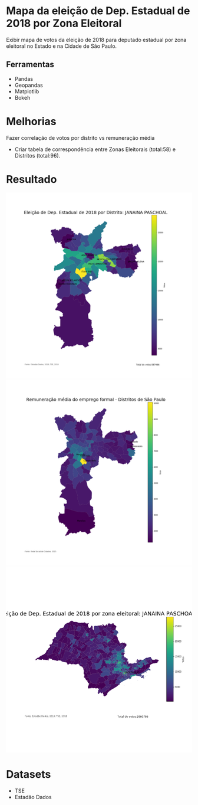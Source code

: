 # Mapa da eleição de Dep. Estadual de 2018 por Zona Eleitoral

Exibir mapa de votos da eleição de 2018 para deputado estadual por zona eleitoral no Estado e na Cidade de São Paulo.

## Ferramentas
- Pandas
- Geopandas
- Matplotlib
- Bokeh

# Melhorias
Fazer correlação de votos por distrito vs remuneração média
- Criar tabela de correspondência entre Zonas Eleitorais (total:58) e Distritos (total:96).

# Resultado
![Screenshot](sp-distrito-17317.png)
![Screenshot](remuneracao-media-distritos.png)
![Screenshot](sp-estado-17317.png)

# Datasets
- TSE
- Estadão Dados
